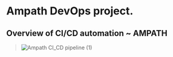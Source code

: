 # Ampath DevOps project.

## Overview of CI/CD automation ~ AMPATH
 > ![Ampath CI_CD pipeline (1)](https://user-images.githubusercontent.com/19473115/132499843-b3559594-40c7-48d9-80a4-c3edf9cd3d0f.png)
